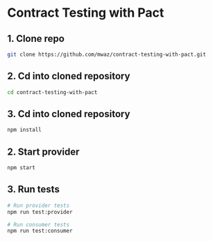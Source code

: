 # Contract Testing with Pact

## 1. Clone repo

```bash
git clone https://github.com/mwaz/contract-testing-with-pact.git
```
## 2. Cd into cloned repository 
```bash
cd contract-testing-with-pact
```

## 3. Cd into cloned repository 
```bash
npm install
```
## 2. Start provider

```bash
npm start
```

## 3. Run tests

```bash
# Run provider tests
npm run test:provider
```

```bash
# Run consumer tests
npm run test:consumer
```
